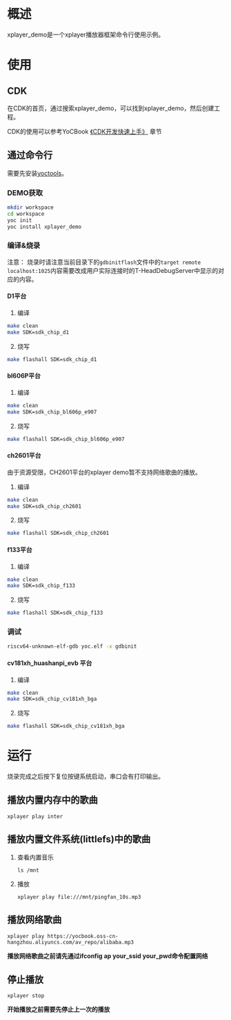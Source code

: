 # 概述
xplayer_demo是一个xplayer播放器框架命令行使用示例。

# 使用
## CDK
在CDK的首页，通过搜索xplayer_demo，可以找到xplayer_demo，然后创建工程。

CDK的使用可以参考YoCBook [《CDK开发快速上手》](https://yoc.docs.t-head.cn/yocbook/Chapter2-%E5%BF%AB%E9%80%9F%E4%B8%8A%E6%89%8B%E6%8C%87%E5%BC%95/%E4%BD%BF%E7%94%A8CDK%E5%BC%80%E5%8F%91%E5%BF%AB%E9%80%9F%E4%B8%8A%E6%89%8B.html) 章节

## 通过命令行
需要先安装[yoctools](https://yoc.docs.t-head.cn/yocbook/Chapter2-%E5%BF%AB%E9%80%9F%E4%B8%8A%E6%89%8B%E6%8C%87%E5%BC%95/YocTools.html)。

### DEMO获取

```bash
mkdir workspace
cd workspace
yoc init
yoc install xplayer_demo
```

### 编译&烧录

注意：
    烧录时请注意当前目录下的`gdbinitflash`文件中的`target remote localhost:1025`内容需要改成用户实际连接时的T-HeadDebugServer中显示的对应的内容。

#### D1平台

1. 编译

```bash
make clean
make SDK=sdk_chip_d1
```

2. 烧写

```bash
make flashall SDK=sdk_chip_d1
```

#### bl606P平台

1. 编译

```bash
make clean
make SDK=sdk_chip_bl606p_e907
```

2. 烧写

```bash
make flashall SDK=sdk_chip_bl606p_e907
```

#### ch2601平台

由于资源受限，CH2601平台的xplayer demo暂不支持网络歌曲的播放。

1. 编译

```bash
make clean
make SDK=sdk_chip_ch2601
```

2. 烧写

```bash
make flashall SDK=sdk_chip_ch2601
```

#### f133平台

1. 编译

```bash
make clean
make SDK=sdk_chip_f133
```

2. 烧写

```bash
make flashall SDK=sdk_chip_f133
```

### 调试

```bash
riscv64-unknown-elf-gdb yoc.elf -x gdbinit
```

#### cv181xh_huashanpi_evb 平台

1. 编译

```bash
make clean
make SDK=sdk_chip_cv181xh_bga
```

2. 烧写

```bash
make flashall SDK=sdk_chip_cv181xh_bga
```

# 运行
烧录完成之后按下复位按键系统启动，串口会有打印输出。

## 播放内置内存中的歌曲

```cli
xplayer play inter
```

## 播放内置文件系统(littlefs)中的歌曲

1. 查看内置音乐

   ```cli
   ls /mnt
   ```

2. 播放

   ```cli
   xplayer play file:///mnt/pingfan_10s.mp3
   ```

## 播放网络歌曲

```cli
xplayer play https://yocbook.oss-cn-hangzhou.aliyuncs.com/av_repo/alibaba.mp3
```

**播放网络歌曲之前请先通过ifconfig ap your_ssid your_pwd命令配置网络**

## 停止播放

```cli
xplayer stop
```

**开始播放之前需要先停止上一次的播放**

